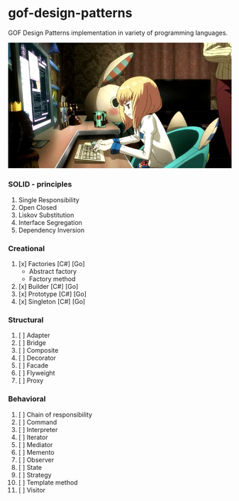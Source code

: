 # gof-design-patterns

GOF Design Patterns implementation in variety of programming languages.

![gof-dp](https://github.com/Tamplier2911/gof-design-patterns/blob/main/assets/gof-design-patterns.jpg?raw=true)

### SOLID - principles

1. Single Responsibility
2. Open Closed
3. Liskov Substitution
4. Interface Segregation
5. Dependency Inversion

### Creational

1.  [x] Factories [C#] [Go]
    - Abstract factory
    - Factory method
2.  [x] Builder [C#] [Go]
3.  [x] Prototype [C#] [Go]
4.  [x] Singleton [C#] [Go]

### Structural

1.  [ ] Adapter
2.  [ ] Bridge
3.  [ ] Composite
4.  [ ] Decorator
5.  [ ] Facade
6.  [ ] Flyweight
7.  [ ] Proxy

### Behavioral

1.  [ ] Chain of responsibility
2.  [ ] Command
3.  [ ] Interpreter
4.  [ ] Iterator
5.  [ ] Mediator
6.  [ ] Memento
7.  [ ] Observer
8.  [ ] State
9.  [ ] Strategy
10. [ ] Template method
11. [ ] Visitor

<!-- ![gof-design-patterns]() -->
